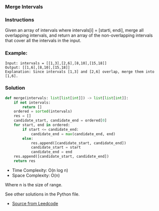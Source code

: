 ### Merge Intervals

### Instructions

Given an array of intervals where intervals[i] = [starti, endi], merge all overlapping intervals, and return an array of the non-overlapping intervals that cover all the intervals in the input.
### Example:

```
Input: intervals = [[1,3],[2,6],[8,10],[15,18]]
Output: [[1,6],[8,10],[15,18]]
Explanation: Since intervals [1,3] and [2,6] overlap, merge them into [1,6].
```

### Solution

```py
def merge(intervals: list[list[int]]) -> list[list[int]]:
    if not intervals:
        return []
    ordered = sorted(intervals)
    res = []
    candidate_start, candidate_end = ordered[0]
    for start, end in ordered:
        if start <= candidate_end:
            candidate_end = max(candidate_end, end)
        else:
            res.append([candidate_start, candidate_end])
            candidate_start = start
            candidate_end = end
    res.append([candidate_start, candidate_end])
    return res

```
* Time Complexity: O(n log n)
* Space Complexity: O(n) 

Where n is the size of range.

See other solutions in the Python file.


* [Source from Leedcode](https://leetcode.com/problems/merge-intervals/)




































